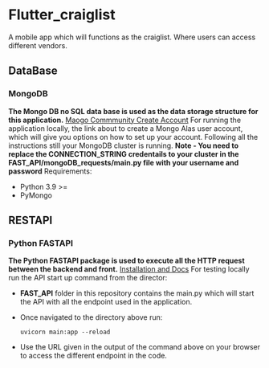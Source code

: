 # Flutter_craiglist
A mobile app which will functions as the craiglist. Where users can access different vendors. 

## DataBase
### MongoDB
**The Mongo DB no SQL data base is used as the data storage structure for this application.**
[Maogo Commmunity Create Account](https://account.mongodb.com/account/login)
For running the application locally, the link about to create a Mongo Alas user account, which will give you options on how to set up your account. Following all the instructions still your MongoDB cluster is running.
**Note - You need to replace the CONNECTION_STRING credentails to your cluster in the FAST_API/mongoDB_requests/main.py file with your username and password**
Requirements:
- Python 3.9 >= 
- PyMongo

## RESTAPI
### Python FASTAPI
**The Python FASTAPI package is used to execute all the HTTP request between the backend and front.**
[Installation and Docs](https://pypi.org/project/fastapi/)
For testing locally run the API start up command from the director:
- **FAST_API** folder in this repository contains the main.py which will start the API with all the endpoint used in the application.
- Once navigated to the directory above run:

    `uvicorn main:app --reload`

- Use the URL given in the output of the command above on your browser to access the different endpoint in the code.


